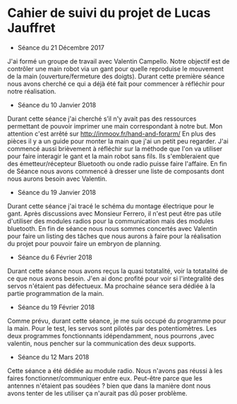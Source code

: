 Cahier de suivi du projet de Lucas Jauffret
==
* Séance du 21 Décembre 2017

J'ai formé un groupe de travail avec Valentin Campello. Notre objectif est de contrôler une main robot via un gant pour quelle reproduise le mouvement de la main (ouverture/fermeture des doigts).
Durant cette première séance nous avons cherché ce qui a déjà été fait pour commencer à réfléchir pour notre réalisation.

* Séance du 10 Janvier 2018

Durant cette séance j'ai cherché s’il n'y avait pas des ressources permettant de pouvoir imprimer une main correspondant à notre but. Mon attention c'est arrêté sur http://inmoov.fr/hand-and-forarm/ 
En plus des pièces il y a un guide pour monter la main que j'ai un petit peu regarder.
J'ai commencé aussi brièvement à réfléchir sur la méthode que l'on va utiliser pour faire interagir le gant et la main robot sans fils. Ils s'embleraient que des émetteur/récepteur Bluetooth ou onde radio puisse faire l'affaire.
En fin de Séance nous avons commencé à dresser une liste de composants dont nous aurons besoin avec Valentin.

* Séance du 19 Janvier 2018

Durant cette séance j'ai tracé le schéma du montage électrique pour le gant. Après discussions avec Monsieur Ferrero, il n'est peut être pas utile d'utiliser des modules radios pour la communication mais des modules bluetooth. En fin de séance nous nous sommes concertés avec Valentin pour faire un listing des tâches que nous aurons à faire pour la réalisation du projet pour pouvoir faire un embryon de planning.

* Séance du 6 Février 2018

Durant cette séance nous avons reçus la quasi totatalité, voir la totatalité de ce que nous avons besoin. J'en ai donc profité pour voir si l'integralité des servos n'étaient pas défectueux. Ma prochaine séance sera dédiée à la partie programmation de la main. 

* Séance du 19 Février 2018

Comme prévu, durant cette séance, je me suis occupé du programme pour la main. Pour le test, les servos sont pilotés par des potentiomètres.
Les deux programmes fonctionnants idépendamment, nous pourrons ,avec valentin, nous pencher sur la communication des deux supports.

* Séance du 12 Mars 2018

Cette séance a été dédiée au module radio. Nous n'avons pas réussi à les faires fonctionner/communiquer entre eux.
Peut-être parce que les antennes n'étaient pas soudées ? bien que dans la manière dont nous avons tenter de les utiliser ça n'aurait pas dû poser problème.
